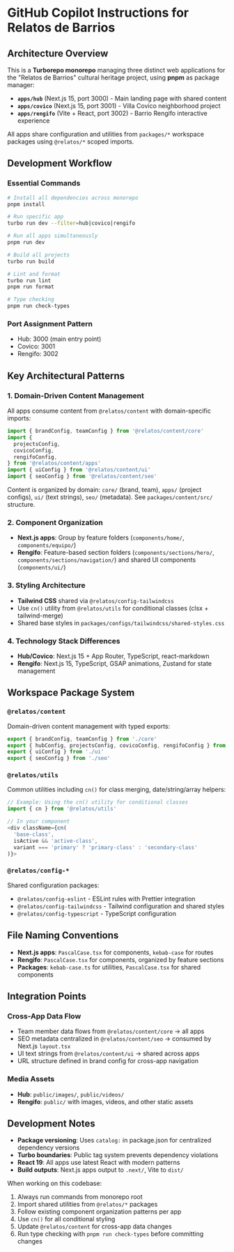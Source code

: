 # GitHub Copilot Instructions for Relatos de Barrios

## Architecture Overview

This is a **Turborepo monorepo** managing three distinct web applications for the "Relatos de Barrios" cultural heritage project, using **pnpm** as package manager:

- **`apps/hub`** (Next.js 15, port 3000) - Main landing page with shared content
- **`apps/covico`** (Next.js 15, port 3001) - Villa Covico neighborhood project
- **`apps/rengifo`** (Vite + React, port 3002) - Barrio Rengifo interactive experience

All apps share configuration and utilities from `packages/*` workspace packages using `@relatos/*` scoped imports.

## Development Workflow

### Essential Commands

```bash
# Install all dependencies across monorepo
pnpm install

# Run specific app
turbo run dev --filter=hub|covico|rengifo

# Run all apps simultaneously
pnpm run dev

# Build all projects
turbo run build

# Lint and format
turbo run lint
pnpm run format

# Type checking
pnpm run check-types
```

### Port Assignment Pattern

- Hub: 3000 (main entry point)
- Covico: 3001
- Rengifo: 3002

## Key Architectural Patterns

### 1. Domain-Driven Content Management

All apps consume content from `@relatos/content` with domain-specific imports:

```typescript
import { brandConfig, teamConfig } from '@relatos/content/core'
import {
  projectsConfig,
  covicoConfig,
  rengifoConfig,
} from '@relatos/content/apps'
import { uiConfig } from '@relatos/content/ui'
import { seoConfig } from '@relatos/content/seo'
```

Content is organized by domain: `core/` (brand, team), `apps/` (project configs), `ui/` (text strings), `seo/` (metadata). See `packages/content/src/` structure.

### 2. Component Organization

- **Next.js apps**: Group by feature folders (`components/home/`, `components/equipo/`)
- **Rengifo**: Feature-based section folders (`components/sections/hero/`, `components/sections/navigation/`) and shared UI components (`components/ui/`)

### 3. Styling Architecture

- **Tailwind CSS** shared via `@relatos/config-tailwindcss`
- Use `cn()` utility from `@relatos/utils` for conditional classes (clsx + tailwind-merge)
- Shared base styles in `packages/configs/tailwindcss/shared-styles.css`

### 4. Technology Stack Differences

- **Hub/Covico**: Next.js 15 + App Router, TypeScript, react-markdown
- **Rengifo**: Next.js 15, TypeScript, GSAP animations, Zustand for state management

## Workspace Package System

### `@relatos/content`

Domain-driven content management with typed exports:

```typescript
export { brandConfig, teamConfig } from './core'
export { hubConfig, projectsConfig, covicoConfig, rengifoConfig } from './apps'
export { uiConfig } from './ui'
export { seoConfig } from './seo'
```

### `@relatos/utils`

Common utilities including `cn()` for class merging, date/string/array helpers:

```typescript
// Example: Using the cn() utility for conditional classes
import { cn } from '@relatos/utils'

// In your component
<div className={cn(
  'base-class',
  isActive && 'active-class',
  variant === 'primary' ? 'primary-class' : 'secondary-class'
)}>
```

### `@relatos/config-*`

Shared configuration packages:

- `@relatos/config-eslint` - ESLint rules with Prettier integration
- `@relatos/config-tailwindcss` - Tailwind configuration and shared styles
- `@relatos/config-typescript` - TypeScript configuration

## File Naming Conventions

- **Next.js apps**: `PascalCase.tsx` for components, `kebab-case` for routes
- **Rengifo**: `PascalCase.tsx` for components, organized by feature sections
- **Packages**: `kebab-case.ts` for utilities, `PascalCase.tsx` for shared components

## Integration Points

### Cross-App Data Flow

- Team member data flows from `@relatos/content/core` → all apps
- SEO metadata centralized in `@relatos/content/seo` → consumed by Next.js `layout.tsx`
- UI text strings from `@relatos/content/ui` → shared across apps
- URL structure defined in brand config for cross-app navigation

### Media Assets

- **Hub**: `public/images/`, `public/videos/`
- **Rengifo**: `public/` with images, videos, and other static assets

## Development Notes

- **Package versioning**: Uses `catalog:` in package.json for centralized dependency versions
- **Turbo boundaries**: Public tag system prevents dependency violations
- **React 19**: All apps use latest React with modern patterns
- **Build outputs**: Next.js apps output to `.next/`, Vite to `dist/`

When working on this codebase:

1. Always run commands from monorepo root
2. Import shared utilities from `@relatos/*` packages
3. Follow existing component organization patterns per app
4. Use `cn()` for all conditional styling
5. Update `@relatos/content` for cross-app data changes
6. Run type checking with `pnpm run check-types` before committing changes
